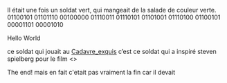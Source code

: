 Il était une fois un soldat vert,
qui mangeait de la salade de couleur verte.
01100101 01101110 00100000 01110011 01110101 01101001 01110100 01100101 00001101 00001010 

Hello World

ce soldat qui jouait au [Cadavre_exquis](https://fr.wikipedia.org/wiki/Cadavre_exquis)
c’est ce soldat qui a inspiré steven spielberg pour le film <<il faut sauver le soldat rayan>>

The end! mais en fait c'etait pas vraiment la fin car il devait 
